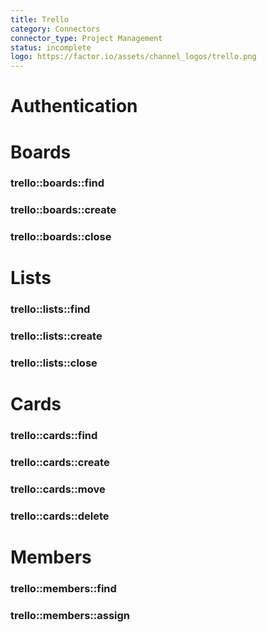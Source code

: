 ```yaml
---
title: Trello
category: Connectors
connector_type: Project Management
status: incomplete
logo: https://factor.io/assets/channel_logos/trello.png
---
```

# Authentication

# Boards
### trello::boards::find
### trello::boards::create
### trello::boards::close

# Lists
### trello::lists::find
### trello::lists::create
### trello::lists::close

# Cards
### trello::cards::find
### trello::cards::create
### trello::cards::move
### trello::cards::delete

# Members
### trello::members::find
### trello::members::assign